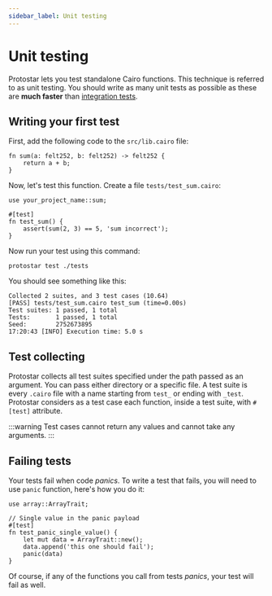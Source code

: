 ```yaml
---
sidebar_label: Unit testing
---
```


# Unit testing
Protostar lets you test standalone Cairo functions. This technique is referred to as unit testing. You should write as many unit tests as possible as these are **much faster** than [integration tests](./02-integration-testing.md).

## Writing your first test

First, add the following code to the `src/lib.cairo` file:
```
fn sum(a: felt252, b: felt252) -> felt252 {
    return a + b;
}
```

Now, let's test this function. Create a file `tests/test_sum.cairo`:
```
use your_project_name::sum;

#[test]
fn test_sum() {
    assert(sum(2, 3) == 5, 'sum incorrect');
}
```

Now run your test using this command:
```
protostar test ./tests
```

You should see something like this:
```
Collected 2 suites, and 3 test cases (10.64)
[PASS] tests/test_sum.cairo test_sum (time=0.00s)
Test suites: 1 passed, 1 total
Tests:       1 passed, 1 total
Seed:        2752673895
17:20:43 [INFO] Execution time: 5.0 s
```

## Test collecting
Protostar collects all test suites specified under the path passed as an argument. You can pass either directory or a specific file. A test suite is every `.cairo` file with a name starting from `test_` or ending with `_test`. Protostar considers as a test case each function, inside a test suite, with `#[test]` attribute.

:::warning
Test cases cannot return any values and cannot take any arguments.
:::

## Failing tests

Your tests fail when code *panics*. To write a test that fails, you will need to use `panic` function, here's how you do it:

```
use array::ArrayTrait;

// Single value in the panic payload
#[test]
fn test_panic_single_value() {
    let mut data = ArrayTrait::new();
    data.append('this one should fail');
    panic(data)
}
```

Of course, if any of the functions you call from tests *panics*, your test will fail as well.